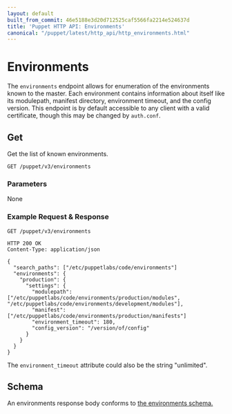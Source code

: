 ```yaml
---
layout: default
built_from_commit: 46e5188e3d20d712525caf5566fa2214e524637d
title: 'Puppet HTTP API: Environments'
canonical: "/puppet/latest/http_api/http_environments.html"
---
```


Environments
============

The `environments` endpoint allows for enumeration of the environments known to the master. Each environment contains information
about itself like its modulepath, manifest directory, environment timeout, and the config version.
This endpoint is by default accessible to any client with a valid certificate, though this may be changed by `auth.conf`.

Get
---

Get the list of known environments.

    GET /puppet/v3/environments

### Parameters

None

### Example Request & Response

    GET /puppet/v3/environments

    HTTP 200 OK
    Content-Type: application/json

    {
      "search_paths": ["/etc/puppetlabs/code/environments"]
      "environments": {
        "production": {
          "settings": {
            "modulepath": ["/etc/puppetlabs/code/environments/production/modules", "/etc/puppetlabs/code/environments/development/modules"],
            "manifest": ["/etc/puppetlabs/code/environments/production/manifests"]
            "environment_timeout": 180,
            "config_version": "/version/of/config"
          }
        }
      }
    }

The `environment_timeout` attribute could also be the string "unlimited".

Schema
------

An environments response body conforms to
[the environments schema.](../schemas/environments.json)
